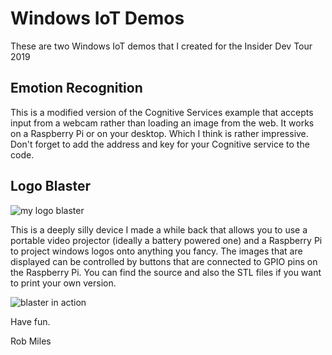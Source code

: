 # Windows IoT Demos

These are two Windows IoT demos that I created for the Insider Dev Tour 2019

## Emotion Recognition
This is a modified version of the Cognitive Services example that accepts input from a webcam rather than loading an image from the web. It works on a Raspberry Pi or on your desktop. Which I think is rather impressive. Don't forget to add the address and key for your Cognitive service to the code. 

## Logo Blaster

![my logo blaster](https://static1.squarespace.com/static/5019271be4b0807297e8f404/t/55b8d58fe4b041851ef4789f/1438176663716/?format=750w)

This is a deeply silly device I made a while back that allows you to use a portable video projector (ideally a battery powered one) and a Raspberry Pi to project windows logos onto anything you fancy. The images that are displayed can be controlled by buttons that are connected to GPIO pins on the Raspberry Pi. You can find the source and also the STL files if you want to print your own version.

![blaster in action](https://static1.squarespace.com/static/5019271be4b0807297e8f404/t/55b8d551e4b09065f4187b68/1438176596334/?format=750w)

Have fun.

Rob Miles
